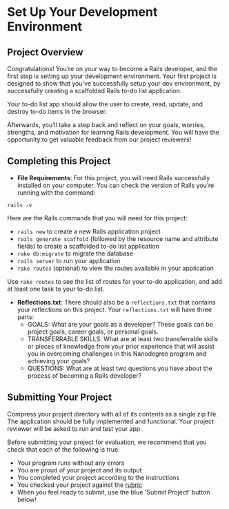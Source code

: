 # Set Up Your Development Environment

## Project Overview

Congratulations! You’re on your way to become a Rails developer, and the first step is setting up your development environment. Your first project is designed to show that you’ve successfully setup your dev environment, by successfully creating a scaffolded Rails to-do list application.

Your to-do list app should allow the user to create, read, update, and destroy to-do items in the browser.

Afterwards, you’ll take a step back and reflect on your goals, worries, strengths, and motivation for learning Rails development. You will have the opportunity to get valuable feedback from our project reviewers!

## Completing this Project

* **File Requirements**: For this project, you will need Rails successfully installed on your computer. You can check the version of Rails you’re running with the command:

```
rails -v
```

Here are the Rails commands that you will need for this project:
* `rails new` to create a new Rails application project
* `rails generate scaffold` (followed by the resource name and attribute fields) to create a scaffolded to-do list application
* `rake db:migrate` to migrate the database
* `rails server` to run your application
* `rake routes` (optional) to view the routes available in your application

Use `rake routes` to see the list of routes for your to-do application, and add at least one task to your to-do list.

* **Reflections.txt**: There should also be a `reflections.txt` that contains your reflections on this project. Your `reflections.txt` will have three parts:
  * GOALS: What are your goals as a developer? These goals can be project goals, career goals, or personal goals.
  * TRANSFERRABLE SKILLS: What are at least two transferrable skills or pieces of knowledge from your prior experience that will assist you in overcoming challenges in this Nanodegree program and achieving your goals?
  * QUESTIONS: What are at least two questions you have about the process of becoming a Rails developer?

## Submitting Your Project

Compress your project directory with all of its contents as a single zip file. The application should be fully implemented and functional. Your project reviewer will be asked to run and test your app.

Before submitting your project for evaluation, we recommend that you check that each of the following is true:

* Your program runs without any errors
* You are proud of your project and its output
* You completed your project according to the instructions
* You checked your project against the [rubric](https://review.udacity.com/#!/rubrics/181/view)
* When you feel ready to submit, use the blue 'Submit Project' button below!






